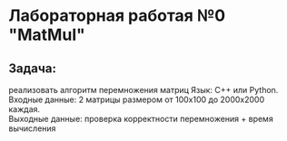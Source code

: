 # Лабораторная работая №0 "MatMul"
## Задача: 
реализовать алгоритм перемножения матриц Язык: C++ или Python.<br />
Входные данные: 2 матрицы размером от 100х100 до 2000х2000 каждая.<br />
Выходные данные: проверка корректности перемножения + время вычисления
